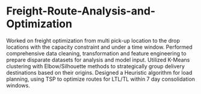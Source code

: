 # Freight-Route-Analysis-and-Optimization
Worked on freight optimization from multi pick-up location to the drop locations with the capacity constraint and under a time window.
Performed comprehensive data cleaning, transformation and feature engineering to prepare disparate datasets for analysis and model input.
Utilized K-Means clustering with Elbow/Silhouette methods to strategically group delivery destinations based on their origins.
Designed a Heuristic algorithm for load planning, using TSP to optimize routes for LTL/TL within 7 day consolidation windows.
